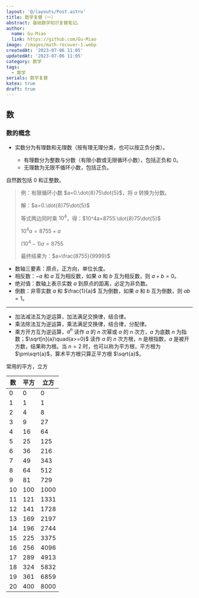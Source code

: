 ```yaml
---
layout: '@/layouts/Post.astro'
title: 数学复健（一）
abstract: 基础数学知识复健笔记。
author:
  name: Gu-Miao
  link: https://github.com/Gu-Miao
image: /images/math-recover-1.webp
createdAt: '2023-07-06 11:05'
updatedAt: '2023-07-06 11:05'
category: 数学
tags:
  - 数学
serials: 数学复健
katex: true
draft: true
---
```


## 数

### 数的概念

- 实数分为有理数和无理数（按有理无理分类，也可以按正负分类）。

  - 有理数分为整数与分数（有限小数或无限循环小数），包括正负和 $0$。
  - 无理数为无限不循环小数，包括正负。

自然数包括 $0$ 和正整数。

> 例：有限循环小数 $a=0.\dot{8}75\dot{5}$，将 $a$ 转换为分数。
>
> 解：$a=0.\dot{8}75\dot{5}$
>
> 等式两边同时乘 $10^4$，得：$10^4a=8755.\dot{8}75\dot{5}$
>
> $10^4a=8755+a$
>
> $(10^4-1)a=8755$
>
> 最终结果为：$a=\frac{8755}{9999}$

- 数轴三要素：原点，正方向，单位长度。
- 相反数：$-a$ 和 $a$ 互为相反数，如果 $a$ 和 $b$ 互为相反数，则 $a+b=0$。
- 绝对值：数轴上表示实数 $a$ 到原点的距离，必定为非负数。
- 倒数：非零实数 $a$ 和 $\frac{1}{a}$ 互为倒数，如果 $a$ 和 $b$ 互为倒数，则 $ab=1$。

---

- 加法减法互为逆运算，加法满足交换律，结合律。
- 乘法除法互为逆运算，乘法满足交换律，结合律，分配律。
- 乘方开方互为逆运算，$a^n$ 读作 $a$ 的 $n$ 次幂或 $a$ 的 $n$ 次方，$a$ 为底数 $n$ 为指数；$\sqrt[n]{a}\quad(a>=0)$ 读作 $a$ 的 $n$ 次方根，$n$ 是根指数，$a$ 是被开方数，结果称为根。当 $n=2$ 时，也可以称为平方根，平方根为 $\pm\sqrt{a}$，算术平方根只算正平方根 $\sqrt{a}$。

常用的平方，立方

| 数  | 平方 | 立方 |
| --- | ---- | ---- |
| 0   | 0    | 0    |
| 1   | 1    | 1    |
| 2   | 4    | 8    |
| 3   | 9    | 27   |
| 4   | 16   | 64   |
| 5   | 25   | 125  |
| 6   | 36   | 216  |
| 7   | 49   | 343  |
| 8   | 64   | 512  |
| 9   | 81   | 729  |
| 10  | 100  | 1000 |
| 11  | 121  | 1331 |
| 12  | 141  | 1728 |
| 13  | 169  | 2197 |
| 14  | 196  | 2744 |
| 15  | 225  | 3375 |
| 16  | 256  | 4096 |
| 17  | 289  | 4913 |
| 18  | 324  | 5832 |
| 19  | 361  | 6859 |
| 20  | 400  | 8000 |
